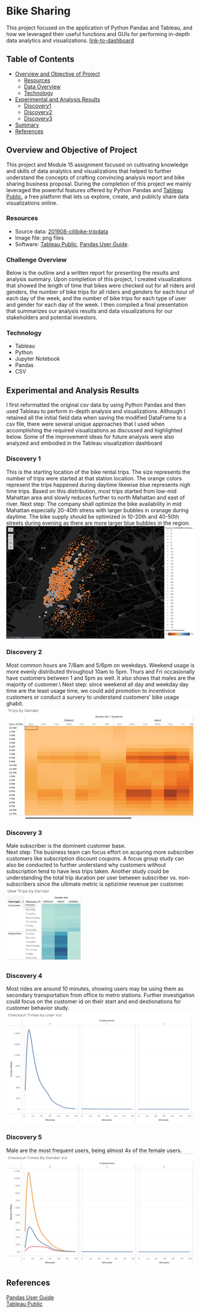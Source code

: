 # Bike Sharing

This project focused on the application of Python Pandas and Tableau, and how we leveraged their useful functions and GUIs for performing in-depth data analytics and visualizations.
[link-to-dashboard](https://public.tableau.com/views/Chris-city-bike-analysis/Dashboard1?:language=en-US&:display_count=n&:origin=viz_share_link)

## Table of Contents

- [Overview and Objective of Project](#overview-and-Objective-of-project)
  - [Resources](#resources)
  - [Data Overview](#Data-overview)
  - [Technology](#Technology)
- [Experimental and Analysis Results](#experimental-and-analysis-results)
  - [Discovery1](#Discovery1)
  - [Discovery2](#Discovery2)
  - [Discovery3](#Discovery3)
- [Summary](#summary)
- [References](#references)

## Overview and Objective of Project

This project and Module 15 assignment focused on cultivating knowledge and skills of data analytics and visualizations that helped to further understand the concepts of crafting convincing analysis report and bike sharing business proposal. During the completion of this project we mainly leveraged the powerful features offered by Python Pandas and [Tableau Public](https://www.tableau.com/products/public), a free platform that lets us explore, create, and publicly share data visualizations online.

### Resources

- Source data: [201908-citibike-tripdata](https://s3.amazonaws.com/tripdata/201908-citibike-tripdata.csv.zip)
- Image file: png files
- Software: [Tableau Public](https://www.tableau.com/products/public), [Pandas User Guide](https://pandas.pydata.org/pandas-docs/stable/user_guide/index.html#user-guide).

### Challenge Overview

Below is the outline and a written report for presenting the results and analysis summary. Upon completion of this project, I created visualizations that showed the length of time that bikes were checked out for all riders and genders, the number of bike trips for all riders and genders for each hour of each day of the week, and the number of bike trips for each type of user and gender for each day of the week. I then compiled a final presentation that summarizes our analysis results and data visualizations for our stakeholders and potential investors.

### Technology
- Tableau 
- Python
- Jupyter Notebook
- Pandas
- CSV

## Experimental and Analysis Results

I first reformatted the original csv data by using Python Pandas and then used Tableau to perform in-depth analysis and visualizations. Although I retained all the initial field data when saving the modified DataFrame to a csv file, there were several unique approaches that I used when accomplishing the required visualizations as discussed and highlighted below. Some of the improvement ideas for future analysis were also analyzed and embodied in the Tableau visualization dashboard

### Discovery 1
This is the starting location of the bike rental trips. The size represents the number of trips were started at that station location. The orange colors represent the trips happened during daytime likewise blue represents nigh time trips. Based on this distribution, most trips started from low-mid Mahattan area and slowly reduces further to north Mahattan and east of river. 
Next step: The company shall optimize the bike availability in mid Mahattan especially 20-40th stress with larger bubbles in oranage during daytime. The bike supply should be optimized in 10-20th and 40-50th streets during evening as there are more larger blue bubbles in the region.
<img src="https://github.com/chris820629/bikesharing/blob/main/Images/Image_10.png" width="500" height='300'>  

### Discovery 2
Most common hours are 7/8am and 5/6pm on weekdays. Weekend usage is more evenly distributed throughout 10am to 5pm. Thurs and Fri occasionally have customers between 1 and 5pm as well. It also shows that males are the majority of customer.\ 
Next step: since weekend all day and weekday day time are the least usage time, we could add promotion to incentivice customers or conduct a survery to understand customers' bike usage ghabit.                                                                                  
<img src="https://github.com/chris820629/bikesharing/blob/main/Images/Image_4.png" width="500" height='300'>  

### Discovery 3
Male subscriber is the dominent customer base.\
Next step: The business team can focus effort on acquring more subscriber customers like subscription discount coupons. A focus group study can also be conducted to further understand why customers without subscription tend to have less trips taken. Another study could be understanding the total trip duration per user between subscriber vs. non-subscribers since the ultimate metric is optizimie revenue per customer.                                      
<img src="https://github.com/chris820629/bikesharing/blob/main/Images/Image_5.png" width="200" height='200'> 

### Discovery 4
Most rides are around 10 minutes, showing users may be using them as secondary transportation from office to metro stations. Further investigation could focus on the customer id on their start and end destionations for customer behavior study.  
<img src="https://github.com/chris820629/bikesharing/blob/main/Images/Image_1.png" width="500" height='300'>  

### Discovery 5
Male are the most frequent users, being almost 4x of the female users.  
<img src="https://github.com/chris820629/bikesharing/blob/main/Images/Image_2.png" width="500" height='300'> 


## References

[Pandas User Guide](https://pandas.pydata.org/pandas-docs/stable/user_guide/index.html#user-guide)  
[Tableau Public](https://public.tableau.com/app/profile/chris.horng/viz/Chris-city-bike-analysis/Story1?publish=yes)   




 
